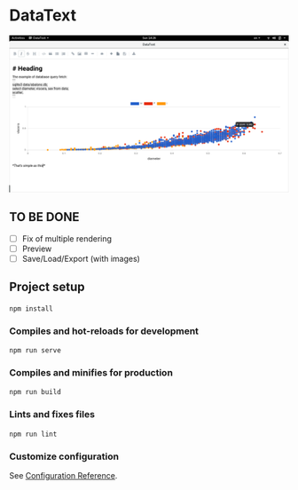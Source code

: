 # DataText

![Screenshot](screenshots/screenshot.png) 

## TO BE DONE
- [ ] Fix of multiple rendering
- [ ] Preview
- [ ] Save/Load/Export (with images) 

## Project setup
```
npm install
```

### Compiles and hot-reloads for development
```
npm run serve
```

### Compiles and minifies for production
```
npm run build
```

### Lints and fixes files
```
npm run lint
```

### Customize configuration
See [Configuration Reference](https://cli.vuejs.org/config/).
